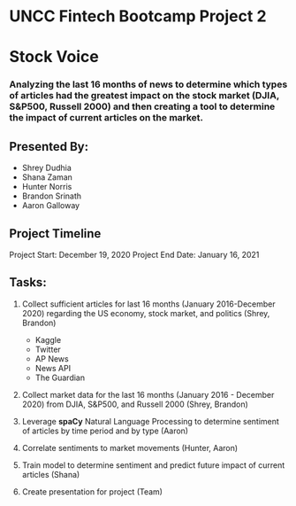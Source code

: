 # UNCC Fintech Bootcamp Project 2
# Stock Voice
### Analyzing the last 16 months of news to determine which types of articles had the greatest impact on the stock market (DJIA, S&P500, Russell 2000) and then creating a tool to determine the impact of current articles on the market.

## Presented By:
- Shrey Dudhia
- Shana Zaman
- Hunter Norris
- Brandon Srinath
- Aaron Galloway

## Project Timeline
Project Start: December 19, 2020
Project End Date: January 16, 2021

## Tasks:
1. Collect sufficient articles for last 16 months (January 2016-December 2020) regarding the US economy, stock market, and politics (Shrey, Brandon)
	- Kaggle
	- Twitter
	- AP News
	- News API
	- The Guardian

2. Collect market data for the last 16 months (January 2016 - December 2020) from DJIA, S&P500, and Russell 2000 (Shrey, Brandon)
2. Leverage **spaCy** Natural Language Processing to determine sentiment of articles by time period and by type (Aaron)
3. Correlate sentiments to market movements (Hunter, Aaron)
4. Train model to determine sentiment and predict future impact of current articles (Shana)
5. Create presentation for project (Team)